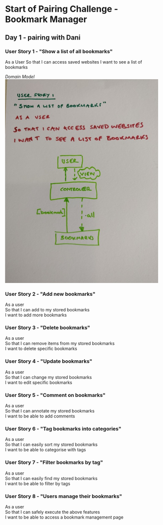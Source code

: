  # Start of Pairing Challenge - Bookmark Manager

## Day 1 - pairing with Dani

### User Story 1 - "Show a list of all bookmarks"

As a User
So that I can access saved websites
I want to see a list of bookmarks

*Domain Model*  
![Domain Model for User Story1](https://github.com/Whatapalaver/bookmark_manager/blob/master/images/User_story_1.jpg)

### User Story 2 - "Add new bookmarks"

As a user  
So that I can add to my stored bookmarks  
I want to add more bookmarks

### User Story 3 - "Delete bookmarks"

As a user  
So that I can remove items from my stored bookmarks  
I want to delete specific bookmarks

### User Story 4 - "Update bookmarks"

As a user  
So that I can change my stored bookmarks  
I want to edit specific bookmarks

### User Story 5 - "Comment on bookmarks"

As a user  
So that I can annotate my stored bookmarks  
I want to be able to add comments

### User Story 6 - "Tag bookmarks into categories"

As a user  
So that I can easily sort my stored bookmarks  
I want to be able to categorise with tags

### User Story 7 - "Filter bookmarks by tag"

As a user  
So that I can easily find my stored bookmarks  
I want to be able to filter by tags

### User Story 8 - "Users manage their bookmarks"

As a user  
So that I can safely execute the above features  
I want to be able to access a bookmark management page
